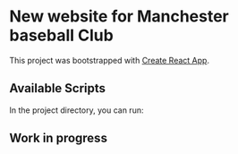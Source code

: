# New website for Manchester baseball Club

This project was bootstrapped with [Create React App](https://github.com/facebook/create-react-app).

## Available Scripts

In the project directory, you can run:

## Work in progress
